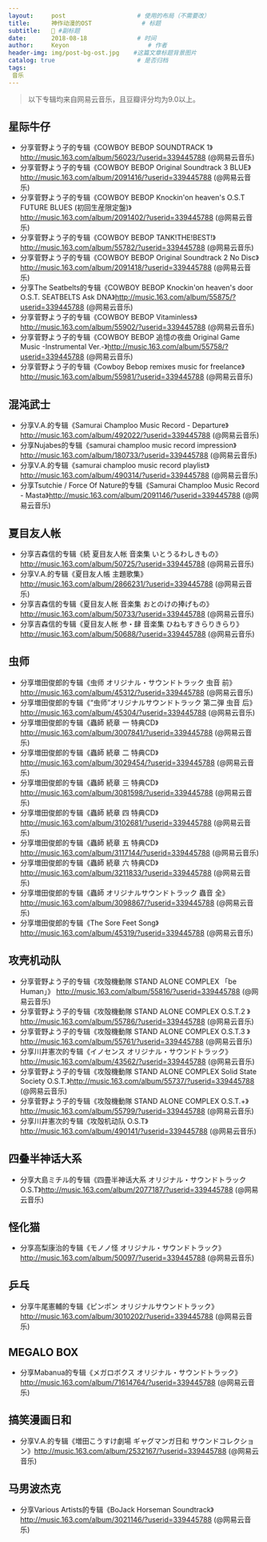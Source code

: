 ```yaml
---
layout:     post                    # 使用的布局（不需要改）
title:      神作动漫的OST              # 标题 
subtitle:   🎵 #副标题
date:       2018-08-18              # 时间
author:     Keyon                      # 作者
header-img: img/post-bg-ost.jpg    #这篇文章标题背景图片
catalog: true                       # 是否归档
tags:
 音乐
---
```


> 以下专辑均来自网易云音乐，且豆瓣评分均为9.0以上。

## 星际牛仔
* 分享菅野よう子的专辑《COWBOY BEBOP SOUNDTRACK 1》http://music.163.com/album/56023/?userid=339445788 (@网易云音乐)
* 分享菅野よう子的专辑《COWBOY BEBOP Original Soundtrack 3 BLUE》http://music.163.com/album/2091416/?userid=339445788 (@网易云音乐)
* 分享菅野よう子的专辑《COWBOY BEBOP Knockin'on heaven's O.S.T FUTURE BLUES (初回生産限定盤)》http://music.163.com/album/2091402/?userid=339445788 (@网易云音乐)
* 分享菅野よう子的专辑《COWBOY BEBOP TANK!THE!BEST!》http://music.163.com/album/55782/?userid=339445788 (@网易云音乐)
* 分享菅野よう子的专辑《COWBOY BEBOP Original Soundtrack 2 No Disc》http://music.163.com/album/2091418/?userid=339445788 (@网易云音乐)
* 分享The Seatbelts的专辑《COWBOY BEBOP Knockin'on heaven's door O.S.T. SEATBELTS Ask DNA》http://music.163.com/album/55875/?userid=339445788 (@网易云音乐)
* 分享菅野よう子的专辑《COWBOY BEBOP Vitaminless》http://music.163.com/album/55902/?userid=339445788 (@网易云音乐)
* 分享菅野よう子的专辑《COWBOY BEBOP 追憶の夜曲 Original Game Music -Instrumental Ver.-》http://music.163.com/album/55758/?userid=339445788 (@网易云音乐)
* 分享菅野よう子的专辑《Cowboy Bebop remixes music for freelance》http://music.163.com/album/55981/?userid=339445788 (@网易云音乐)

## 混沌武士
* 分享V.A.的专辑《Samurai Champloo Music Record - Departure》http://music.163.com/album/492022/?userid=339445788 (@网易云音乐)
* 分享Nujabes的专辑《samurai champloo music record impression》http://music.163.com/album/180733/?userid=339445788 (@网易云音乐)
* 分享V.A.的专辑《samurai champloo music record playlist》http://music.163.com/album/490314/?userid=339445788 (@网易云音乐)
* 分享Tsutchie / Force Of Nature的专辑《Samurai Champloo Music Record - Masta》http://music.163.com/album/2091146/?userid=339445788 (@网易云音乐)

## 夏目友人帐
* 分享吉森信的专辑《続 夏目友人帐 音楽集 いとうるわしきもの》http://music.163.com/album/50725/?userid=339445788 (@网易云音乐)
* 分享V.A.的专辑《夏目友人帳 主題歌集》http://music.163.com/album/2866231/?userid=339445788 (@网易云音乐)
* 分享吉森信的专辑《夏目友人帐 音楽集 おとのけの捧げもの》http://music.163.com/album/50733/?userid=339445788 (@网易云音乐)
* 分享吉森信的专辑《夏目友人帐 参・肆 音楽集 ひねもすきらりきらり》http://music.163.com/album/50688/?userid=339445788 (@网易云音乐)

## 虫师
* 分享増田俊郎的专辑《虫师 オリジナル・サウンドトラック 虫音 前》http://music.163.com/album/45312/?userid=339445788 (@网易云音乐)
* 分享増田俊郎的专辑《“虫师”オリジナルサウンドトラック 第二弾 虫音 后》http://music.163.com/album/45304/?userid=339445788 (@网易云音乐)
* 分享増田俊郎的专辑《蟲師 続章 一 特典CD》http://music.163.com/album/3007841/?userid=339445788 (@网易云音乐)
* 分享増田俊郎的专辑《蟲師 続章 二 特典CD》http://music.163.com/album/3029454/?userid=339445788 (@网易云音乐)
* 分享増田俊郎的专辑《蟲師 続章 三 特典CD》http://music.163.com/album/3081598/?userid=339445788 (@网易云音乐)
* 分享増田俊郎的专辑《蟲師 続章 四 特典CD》http://music.163.com/album/3102681/?userid=339445788 (@网易云音乐)
* 分享増田俊郎的专辑《蟲師 続章 五 特典CD》http://music.163.com/album/3117144/?userid=339445788 (@网易云音乐)
* 分享増田俊郎的专辑《蟲師 続章 六 特典CD》http://music.163.com/album/3211833/?userid=339445788 (@网易云音乐)
* 分享増田俊郎的专辑《蟲師 オリジナルサウンドトラック 蟲音 全》http://music.163.com/album/3098867/?userid=339445788 (@网易云音乐)
* 分享増田俊郎的专辑《The Sore Feet Song》http://music.163.com/album/45319/?userid=339445788 (@网易云音乐)

## 攻壳机动队
* 分享菅野よう子的专辑《攻殻機動隊 STAND ALONE COMPLEX 「be Human」》 http://music.163.com/album/55816/?userid=339445788  (@网易云音乐)
* 分享菅野よう子的专辑《攻殻機動隊 STAND ALONE COMPLEX  O.S.T.2 》 http://music.163.com/album/55786/?userid=339445788  (@网易云音乐)
* 分享菅野よう子的专辑《攻殻機動隊 STAND ALONE COMPLEX  O.S.T.3 》 http://music.163.com/album/55761/?userid=339445788  (@网易云音乐)
* 分享川井憲次的专辑《イノセンス オリジナル・サウンドトラック》 http://music.163.com/album/43562/?userid=339445788  (@网易云音乐)
* 分享菅野よう子的专辑《攻殻機動隊 STAND ALONE COMPLEX Solid State Society O.S.T.》http://music.163.com/album/55737/?userid=339445788 (@网易云音乐)
* 分享菅野よう子的专辑《攻殻機動隊  STAND ALONE COMPLEX O.S.T.+》http://music.163.com/album/55799/?userid=339445788 (@网易云音乐)
* 分享川井憲次的专辑《攻殻机动队 O.S.T》http://music.163.com/album/490141/?userid=339445788 (@网易云音乐)

## 四叠半神话大系
* 分享大島ミチル的专辑《四畳半神话大系 オリジナル・サウンドトラック O.S.T》http://music.163.com/album/2077187/?userid=339445788 (@网易云音乐)

## 怪化猫
* 分享高梨康治的专辑《モノノ怪 オリジナル・サウンドトラック》http://music.163.com/album/50097/?userid=339445788 (@网易云音乐)

## 乒乓
* 分享牛尾憲輔的专辑《ピンポン オリジナルサウンドトラック》http://music.163.com/album/3010202/?userid=339445788 (@网易云音乐)

## MEGALO BOX
* 分享Mabanua的专辑《メガロボクス オリジナル・サウンドトラック》http://music.163.com/album/71614764/?userid=339445788 (@网易云音乐)

## 搞笑漫画日和
* 分享V.A.的专辑《増田こうすけ劇場 ギャグマンガ日和 サウンドコレクション》http://music.163.com/album/2532167/?userid=339445788 (@网易云音乐)

## 马男波杰克
* 分享Various Artists的专辑《BoJack Horseman Soundtrack》http://music.163.com/album/3021146/?userid=339445788 (@网易云音乐)
